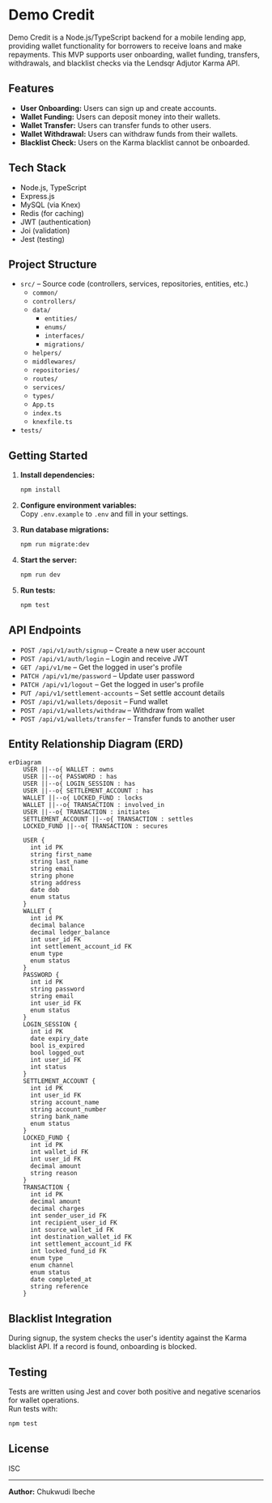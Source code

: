 # Demo Credit

Demo Credit is a Node.js/TypeScript backend for a mobile lending app, providing wallet functionality for borrowers to receive loans and make repayments. This MVP supports user onboarding, wallet funding, transfers, withdrawals, and blacklist checks via the Lendsqr Adjutor Karma API.

## Features

- **User Onboarding:** Users can sign up and create accounts.
- **Wallet Funding:** Users can deposit money into their wallets.
- **Wallet Transfer:** Users can transfer funds to other users.
- **Wallet Withdrawal:** Users can withdraw funds from their wallets.
- **Blacklist Check:** Users on the Karma blacklist cannot be onboarded.

## Tech Stack

- Node.js, TypeScript
- Express.js
- MySQL (via Knex)
- Redis (for caching)
- JWT (authentication)
- Joi (validation)
- Jest (testing)

## Project Structure

- `src/` – Source code (controllers, services, repositories, entities, etc.)
  - `common/`
  - `controllers/`
  - `data/`
    - `entities/`
    - `enums/`
    - `interfaces/`
    - `migrations/`
  - `helpers/`
  - `middlewares/`
  - `repositories/`
  - `routes/`
  - `services/`
  - `types/`
  - `App.ts`
  - `index.ts`
  - `knexfile.ts`
- `tests/`

## Getting Started

1. **Install dependencies:**

   ```sh
   npm install
   ```

2. **Configure environment variables:**  
   Copy `.env.example` to `.env` and fill in your settings.

3. **Run database migrations:**

   ```sh
   npm run migrate:dev
   ```

4. **Start the server:**

   ```sh
   npm run dev
   ```

5. **Run tests:**
   ```sh
   npm test
   ```

## API Endpoints

- `POST /api/v1/auth/signup` – Create a new user account
- `POST /api/v1/auth/login` – Login and receive JWT
- `GET /api/v1/me` – Get the logged in user's profile
- `PATCH /api/v1/me/password` – Update user password
- `PATCH /api/v1/logout` – Get the logged in user's profile
- `PUT /api/v1/settlement-accounts` – Set settle account details
- `POST /api/v1/wallets/deposit` – Fund wallet
- `POST /api/v1/wallets/withdraw` – Withdraw from wallet
- `POST /api/v1/wallets/transfer` – Transfer funds to another user

## Entity Relationship Diagram (ERD)

```mermaid
erDiagram
    USER ||--o{ WALLET : owns
    USER ||--o{ PASSWORD : has
    USER ||--o{ LOGIN_SESSION : has
    USER ||--o{ SETTLEMENT_ACCOUNT : has
    WALLET ||--o{ LOCKED_FUND : locks
    WALLET ||--o{ TRANSACTION : involved_in
    USER ||--o{ TRANSACTION : initiates
    SETTLEMENT_ACCOUNT ||--o{ TRANSACTION : settles
    LOCKED_FUND ||--o{ TRANSACTION : secures

    USER {
      int id PK
      string first_name
      string last_name
      string email
      string phone
      string address
      date dob
      enum status
    }
    WALLET {
      int id PK
      decimal balance
      decimal ledger_balance
      int user_id FK
      int settlement_account_id FK
      enum type
      enum status
    }
    PASSWORD {
      int id PK
      string password
      string email
      int user_id FK
      enum status
    }
    LOGIN_SESSION {
      int id PK
      date expiry_date
      bool is_expired
      bool logged_out
      int user_id FK
      int status
    }
    SETTLEMENT_ACCOUNT {
      int id PK
      int user_id FK
      string account_name
      string account_number
      string bank_name
      enum status
    }
    LOCKED_FUND {
      int id PK
      int wallet_id FK
      int user_id FK
      decimal amount
      string reason
    }
    TRANSACTION {
      int id PK
      decimal amount
      decimal charges
      int sender_user_id FK
      int recipient_user_id FK
      int source_wallet_id FK
      int destination_wallet_id FK
      int settlement_account_id FK
      int locked_fund_id FK
      enum type
      enum channel
      enum status
      date completed_at
      string reference
    }
```

## Blacklist Integration

During signup, the system checks the user's identity against the Karma blacklist API. If a record is found, onboarding is blocked.

## Testing

Tests are written using Jest and cover both positive and negative scenarios for wallet operations.  
Run tests with:

```sh
npm test
```

## License

ISC

---

**Author:** Chukwudi Ibeche
